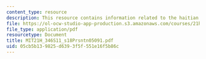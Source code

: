 ```yaml
---
content_type: resource
description: This resource contains information related to the haitian revolution.
file: https://ol-ocw-studio-app-production.s3.amazonaws.com/courses/21h-346-france-1660-1815-enlightenment-revolution-napoleon-spring-2011/05cb5b139825d6393f5f551e16f5b86c_MIT21H_346S11_s18Prsntn05091.pdf
file_type: application/pdf
resourcetype: Document
title: MIT21H_346S11_s18Prsntn05091.pdf
uid: 05cb5b13-9825-d639-3f5f-551e16f5b86c
---
```

